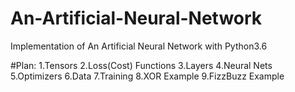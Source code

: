 # An-Artificial-Neural-Network
Implementation of An Artificial Neural Network with Python3.6

#Plan:
1.Tensors
2.Loss(Cost) Functions
3.Layers
4.Neural Nets
5.Optimizers
6.Data
7.Training
8.XOR Example
9.FizzBuzz Example

